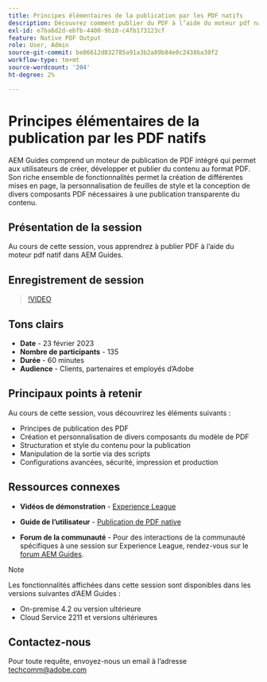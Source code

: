 ```yaml
---
title: Principes élémentaires de la publication par les PDF natifs
description: Découvrez comment publier du PDF à l’aide du moteur pdf natif dans AEM Guides.
exl-id: e7ba6d2d-ebfb-4400-9b10-c4fb173123cf
feature: Native PDF Output
role: User, Admin
source-git-commit: be06612d832785a91a3b2a89b84e0c2438ba30f2
workflow-type: tm+mt
source-wordcount: '204'
ht-degree: 2%

---
```


# Principes élémentaires de la publication par les PDF natifs

AEM Guides comprend un moteur de publication de PDF intégré qui permet aux utilisateurs de créer, développer et publier du contenu au format PDF. Son riche ensemble de fonctionnalités permet la création de différentes mises en page, la personnalisation de feuilles de style et la conception de divers composants PDF nécessaires à une publication transparente du contenu.

## Présentation de la session

Au cours de cette session, vous apprendrez à publier PDF à l’aide du moteur pdf natif dans AEM Guides.

## Enregistrement de session

>[!VIDEO](https://video.tv.adobe.com/v/3416076/native-pdf?quality=12&learn=on)

## Tons clairs

- **Date** - 23 février 2023
- **Nombre de participants** - 135
- **Durée** - 60 minutes
- **Audience** - Clients, partenaires et employés d’Adobe

## Principaux points à retenir

Au cours de cette session, vous découvrirez les éléments suivants :
- Principes de publication des PDF
- Création et personnalisation de divers composants du modèle de PDF
- Structuration et style du contenu pour la publication
- Manipulation de la sortie via des scripts
- Configurations avancées, sécurité, impression et production

## Ressources connexes

- **Vidéos de démonstration** - [Experience League](https://experienceleague.adobe.com/docs/experience-manager-guides-learn/videos/advanced-user-guide/overview.html?lang=en)

- **Guide de l’utilisateur** - [Publication de PDF native](https://experienceleague.adobe.com/docs/experience-manager-guides-learn/tutorials/configuring/config-native-pdf-publish/pdf-template.html?lang=en)

- **Forum de la communauté** - Pour des interactions de la communauté spécifiques à une session sur Experience League, rendez-vous sur le [forum AEM Guides](https://experienceleaguecommunities.adobe.com/t5/experience-manager-guides/bd-p/xml-documentation-discussions).

>[!NOTE]
>
> Les fonctionnalités affichées dans cette session sont disponibles dans les versions suivantes d’AEM Guides :
> - On-premise 4.2 ou version ultérieure
> - Cloud Service 2211 et versions ultérieures

## Contactez-nous

Pour toute requête, envoyez-nous un email à l’adresse <techcomm@adobe.com>
